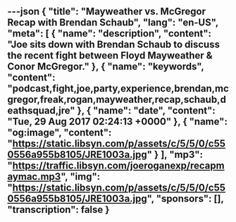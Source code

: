 ---json
{
  "title": "Mayweather vs. McGregor Recap with Brendan Schaub",
  "lang": "en-US",
  "meta": [
    {
      "name": "description",
      "content": "Joe sits down with Brendan Schaub to discuss the recent fight between Floyd Mayweather & Conor McGregor."
    },
    {
      "name": "keywords",
      "content": "podcast,fight,joe,party,experience,brendan,mcgregor,freak,rogan,mayweather,recap,schaub,deathsquad,jre"
    },
    {
      "name": "date",
      "content": "Tue, 29 Aug 2017 02:24:13 +0000"
    },
    {
      "name": "og:image",
      "content": "https://static.libsyn.com/p/assets/c/5/5/0/c550556a955b8105/JRE1003a.jpg"
    }
  ],
  "mp3": "https://traffic.libsyn.com/joeroganexp/recapmaymac.mp3",
  "img": "https://static.libsyn.com/p/assets/c/5/5/0/c550556a955b8105/JRE1003a.jpg",
  "sponsors": [],
  "transcription": false
}
---
<episode-header />

<timemark seconds="0" />

<transcribe-call-to-action />

<episode-footer />